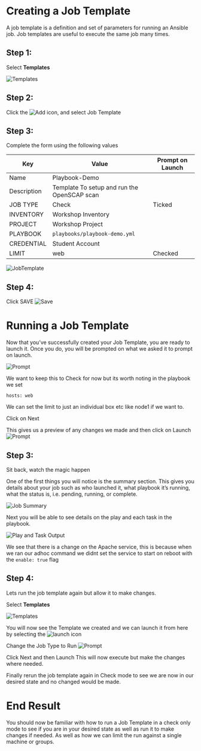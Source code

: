 
Creating a Job Template
=======================
A job template is a definition and set of parameters for running an
Ansible job. Job templates are useful to execute the same job many
times.

Step 1:
-------

Select **Templates**

![Templates](images/4-tower-templates.png) 

Step 2:
-------

Click the ![Add](images/add.png) icon, and select Job Template

Step 3:
-------

Complete the form using the following values

| Key         |Value                                   | Prompt on Launch |
|-------------|----------------------------------------|------------------|
| Name        | Playbook-Demo              |                  |
| Description | Template To setup and run the OpenSCAP scan |                  |
| JOB TYPE    | Check                                    | Ticked          |
| INVENTORY   | Workshop Inventory                      |                  |
| PROJECT     | Workshop Project               |                  |
| PLAYBOOK    | `playbooks/playbook-demo.yml`                   |                  |
| CREDENTIAL  | Student Account                        |                  |
| LIMIT       | web                                       | Checked          |

![JobTemplate](images/4-create-job-template.png)


Step 4:
-------

Click SAVE ![Save](images/at_save.png) 


Running a Job Template
======================

Now that you’ve successfully created your Job Template, you are ready to
launch it. Once you do, you will be prompted on what we asked it to prompt on launch.

![Prompt](images/4-job-prompt-launch.png)

We want to keep this to Check for now but its worth noting in the playbook we set

```
hosts: web
```
We can set the limit to just an individual box etc like node1 if we want to.

Click on Next

This gives us a preview of any changes we made and then click on Launch
![Prompt](images/4-job-launch-preview.png)

Step 3:
-------

Sit back, watch the magic happen

One of the first things you will notice is the summary section. This
gives you details about your job such as who launched it, what playbook
it’s running, what the status is, i.e. pending, running, or complete.

![Job Summary](images/4-job-summary-details.png)

Next you will be able to see details on the play and each task in the
playbook.

![Play and Task Output](images/4-job-summary-output.png)

We see that there is a change on the Apache service, this is because when we ran our adhoc command we didnt set the service to start on reboot with the ```enable: true``` flag

Step 4:
-------

Lets run the job template again but allow it to make changes.

Select **Templates**

![Templates](images/4-tower-templates.png) 

You will now see the Template we created and we can launch it from here by selecting the ![launch](images/at_launch_icon.png) icon

Change the Job Type to Run
![Prompt](images/4-job-prompt-run.png)

Click Next and then Launch
This will now execute but make the changes where needed.

Finally rerun the job template again in Check mode to see we are now in our desired state and no changed would be made.

End Result
==========

You should now be familiar with how to run a Job Template in a check only mode to see if you are in your desired state as well as run it to make changes if needed. As well as how we can limit the run against a single machine or groups.
